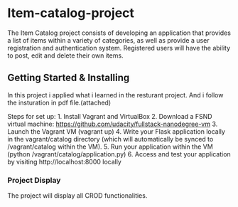 
# Item-catalog-project

The Item Catalog project consists of developing an application that provides a list of items within a variety of categories, as well as provide a user registration and authentication system. Registered users will have the ability to post, edit and delete their own items.

## Getting Started & Installing

In this project i applied what i learned in the resturant project. And i follow the insturation in pdf file.(attached)

Steps for set up:
    1. Install Vagrant and VirtualBox
    2. Download a FSND virtual machine: https://github.com/udacity/fullstack-nanodegree-vm
    3. Launch the Vagrant VM (vagrant up)
    4. Write your Flask application locally in the vagrant/catalog directory
    (which will automatically be synced to /vagrant/catalog within the VM).
    5. Run your application within the VM (python /vagrant/catalog/application.py)
    6. Access and test your application by visiting http://localhost:8000 locally


### Project Display

The project will display all CROD functionalities.




